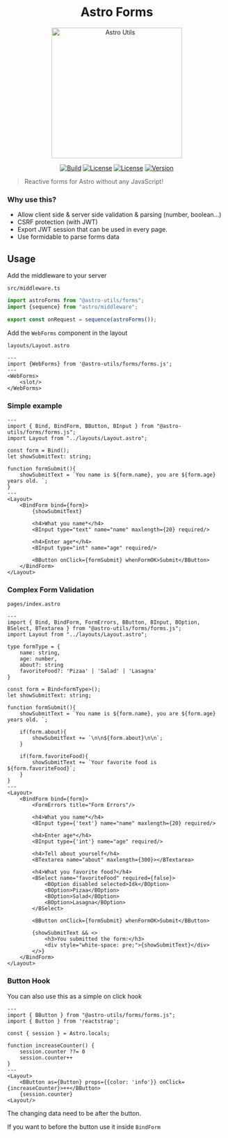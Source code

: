 <div align="center">

# Astro Forms

<img src="https://raw.githubusercontent.com/withastro-utils/utils/main/assets/logo.rounded.png" alt="Astro Utils" height="300px"/>


[![Build](https://github.com/withastro-utils/utils/actions/workflows/release.yml/badge.svg)](https://github.com/withastro-utils/utils/actions/workflows/build.yml)
[![License](https://badgen.net/badge/color/MIT/green?label=license)](https://www.npmjs.com/package/@astro-utils/forms)
[![License](https://badgen.net/badge/color/TypeScript/blue?label=types)](https://www.npmjs.com/package/@astro-utils/forms)
[![Version](https://badgen.net/npm/v/@astro-utils/forms)](https://www.npmjs.com/package/@astro-utils/forms)
</div>


> Reactive forms for Astro without any JavaScript!

### Why use this?
- Allow client side & server side validation & parsing (number, boolean...)
- CSRF protection (with JWT)
- Export JWT session that can be used in every page.
- Use formidable to parse forms data


## Usage

Add the middleware to your server

`src/middleware.ts`
```ts
import astroForms from "@astro-utils/forms";
import {sequence} from "astro/middleware";

export const onRequest = sequence(astroForms());
```

Add the `WebForms` component in the layout

`layouts/Layout.astro`
```astro
---
import {WebForms} from '@astro-utils/forms/forms.js';
---
<WebForms>
    <slot/>
</WebForms>
```

### Simple example
```astro
---
import { Bind, BindForm, BButton, BInput } from "@astro-utils/forms/forms.js";
import Layout from "../layouts/Layout.astro";

const form = Bind();
let showSubmitText: string;

function formSubmit(){
    showSubmitText = `You name is ${form.name}, you are ${form.age} years old. `;
}
---
<Layout>
    <BindForm bind={form}>
        {showSubmitText}
        
        <h4>What you name*</h4>
        <BInput type="text" name="name" maxlength={20} required/>
    
        <h4>Enter age*</h4>
        <BInput type="int" name="age" required/>
    
        <BButton onClick={formSubmit} whenFormOK>Submit</BButton>
    </BindForm>
</Layout>
```

### Complex Form Validation

`pages/index.astro`
```astro
---
import { Bind, BindForm, FormErrors, BButton, BInput, BOption, BSelect, BTextarea } from "@astro-utils/forms/forms.js";
import Layout from "../layouts/Layout.astro";

type formType = {
    name: string,
    age: number,
    about?: string
    favoriteFood?: 'Pizaa' | 'Salad' | 'Lasagna'
}

const form = Bind<formType>();
let showSubmitText: string;

function formSubmit(){
    showSubmitText = `You name is ${form.name}, you are ${form.age} years old. `;

    if(form.about){
        showSubmitText += `\n\n${form.about}\n\n`;
    }

    if(form.favoriteFood){
        showSubmitText += `Your favorite food is ${form.favoriteFood}`;
    }
}
---
<Layout>
    <BindForm bind={form}>
        <FormErrors title="Form Errors"/>
    
        <h4>What you name*</h4>
        <BInput type={'text'} name="name" maxlength={20} required/>
    
        <h4>Enter age*</h4>
        <BInput type={'int'} name="age" required/>
    
        <h4>Tell about yourself</h4>
        <BTextarea name="about" maxlength={300}></BTextarea>
    
        <h4>What you favorite food?</h4>
        <BSelect name="favoriteFood" required={false}>
            <BOption disabled selected>Idk</BOption>
            <BOption>Pizaa</BOption>
            <BOption>Salad</BOption>
            <BOption>Lasagna</BOption>
        </BSelect>
    
        <BButton onClick={formSubmit} whenFormOK>Submit</BButton>
    
        {showSubmitText && <>
            <h3>You submitted the form:</h3>
            <div style="white-space: pre;">{showSubmitText}</div>
        </>}
    </BindForm>
</Layout>
```

### Button Hook

You can also use this as a simple on click hook

```astro
---
import { BButton } from "@astro-utils/forms/forms.js";
import { Button } from 'reactstrap';

const { session } = Astro.locals;

function increaseCounter() {
    session.counter ??= 0
    session.counter++
}
---
<Layout>
    <BButton as={Button} props={{color: 'info'}} onClick={increaseCounter}>++</BButton>
    {session.counter}
<Layout/>
```

The changing data need to be after the button.

If you want to before the button use it inside `BindForm`
